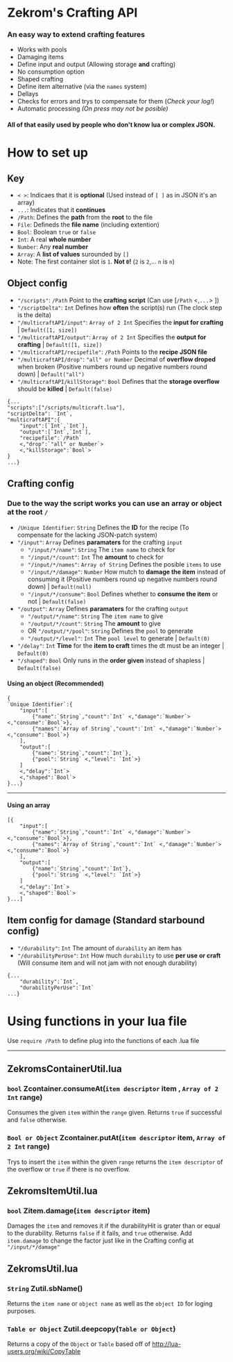 # Zekrom's Crafting API
### An easy way to extend crafting features
* Works with pools
* Damaging items
* Define input and output (Allowing storage **and** crafting)
* No consumption option
* Shaped crafting
* Define item alternative (via the `names` system)
* Dellays
* Checks for errors and trys to compensate for them (*Check your log!*)
* Automatic processing *(On press may not be posible)*
#### All of that easily used by people who don't know lua or complex JSON.

# How to set up
## Key
* `< >`: Indicaes that it is **optional** (Used instead of `[ ]` as in JSON it's an array)
* `...`: Indicates that it **continues**
* `/Path`: Defines the **path** from the **root** to the file
* `File`: Defineds the **file name** (including extention)
* `Bool`: Boolean `true` or `false`
* `Int`: A real **whole number**
* `Number`: Any **real number**
* `Array`: A **list of values** surounded by `[]`
* Note: The first container slot is `1`. **Not `0`!**  (`2` is `2`,... `n` is `n`)

## Object config
* `"/scripts"`: `/Path` Point to the **crafting script** (Can use [`/Path` <,`...`> ])
* `"/scriptDelta"`: `Int` Defines how **often** the script(s) run (The clock step is the delta)
* `"/multicraftAPI/input"`: `Array of 2 Int` Specifies the **input for crafting** | `Default([1, size])`
* `"/multicraftAPI/output"`: `Array of 2 Int` Specifies the **output for crafting** | `Default([1, size])`
* `"/multicraftAPI/recipefile"`: `/Path` Points to the **recipe JSON file**
* `"/multicraftAPI/drop"`: `"all" or Number` Decimal of **overflow droped** when broken (Positive numbers round up negative numbers round down) | `Default("all")`
* `"/multicraftAPI/killStorage"`: `Bool` Defines that the **storage overflow** should be **killed** | `Default(false)`
```
{...
"scripts":["/scripts/multicraft.lua"],
"scriptDelta": `Int`,
"multicraftAPI":{
	"input":[`Int`,`Int`],
	"output":[`Int`,`Int`],
	"recipefile":`/Path`
	<,"drop":`"all" or Number`>
	<,"killStorage":`Bool`>
}
...}
```

## Crafting config
### Due to the way the script works you can use an array or object at the root `/`
* `/Unique Identifier`: `String` Defines the **ID** for the recipe (To compensate for the lacking JSON-patch system)
* `"/input"`: `Array` Defines **paramaters** for the crafting `input`
	* `"/input/*/name"`: `String` The `item name` to check for
	* `"/input/*/count"`: `Int` The **amount** to check for
	* `"/input/*/names"`: `Array of String` Defines the posible `items` to use
	* `"/input/*/damage"`: `Number` How mutch to **damage the item** instead of consuming it (Positive numbers round up negative numbers round down) | `Default(null)`
	* `"/input/*/consume"`: `Bool` Defines whether to **consume the item** or not | `Default(false)`
* `"/output"`: `Array` Defines **paramaters** for the crafting `output`
	* `"/output/*/name"`: `String` The `item name` to give
	* `"/output/*/count"`: `String` The **amount** to give
	* OR `"/output/*/pool"`: `String` Defines the `pool` to generate
	* `"/output/*/level"`: `Int` The `pool level` to generate | `Default(0)`
* `"/delay"`: `Int` **Time** for the **item to craft** times the dt must be an integer | `Default(0)`
* `"/shaped"`: `Bool` Only runs in the **order given** instead of shapless | `Default(false)`
#### Using an object (Recommended)
```
{
`Unique Identifier`:{
	"input":[
		{"name":`String`,"count":`Int` <,"damage":`Number`> <,"consume":`Bool`>},
		{"names":`Array of String`,"count":`Int` <,"damage":`Number`> <,"consume":`Bool`>}
	],
	"output":[
		{"name":`String`,"count":`Int`},
		{"pool":`String` <,"level": `Int`>}
	]
	<,"delay":`Int`>
	<,"shaped":`Bool`>
}...}
```
---
#### Using an array
```
[{
	"input":[
		{"name":`String`,"count":`Int` <,"damage":`Number`> <,"consume":`Bool`>},
		{"names":`Array of String`,"count":`Int` <,"damage":`Number`> <,"consume":`Bool`>}
	],
	"output":[
		{"name":`String`,"count":`Int`},
		{"pool":`String` <,"level": `Int`>}
	]
	<,"delay":`Int`>
	<,"shaped":`Bool`>
}...]
```
## Item config for damage (Standard starbound config)

* `"/durability"`: `Int` The amount of `durability` an item has
* `"/durabilityPerUse"`: `Int` How much `durability` to use **per use or craft** (Will consume item and will not jam with not enough durability)
```
{...
	"durability":`Int`,
	"durabilityPerUse":`Int`
...}
```

# Using functions in your lua file
Use `require /Path` to define plug into the functions of each .lua file

---

## ZekromsContainerUtil.lua
### `bool` Zcontainer.consumeAt(`item descriptor` item , `Array of 2 Int` range)
Consumes the given `item` within the `range` given.  Returns `true` if successful and `false` otherwise.

### `Bool or Object` Zcontainer.putAt(`item descriptor` item, `Array of 2 Int` range)
Trys to insert the `item` within the given `range` returns the `item descriptor` of the overflow or `true` if there is no overflow.

## ZekromsItemUtil.lua
### `bool` Zitem.damage(`item descriptor` item)
Damages the `item` and removes it if the durabilityHit is grater than or equal to the durability.  Returns `false` if it fails, and `true` otherwise.  Add `item.damage` to change the factor just like in the Crafting config at `"/input/*/damage"`

## ZekromsUtil.lua
### `String` Zutil.sbName()
Returns the `item name` or `object name` as well as the `object ID` for loging purposes.

### `Table or Object` Zutil.deepcopy(`Table or Object`)
Returns a copy of the `Object` or `Table` based off of http://lua-users.org/wiki/CopyTable